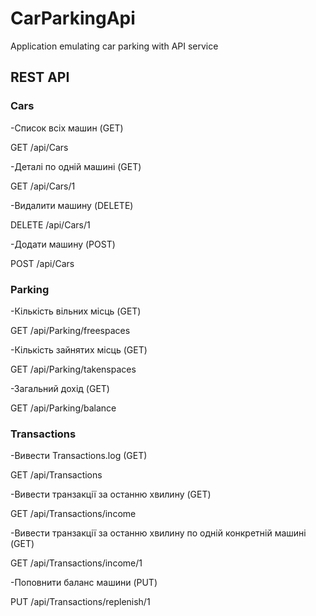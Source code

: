 # CarParkingApi
Application emulating car parking with API service

## REST API

### Cars
-Список всіх машин (GET)

GET /api/Cars

-Деталі по одній машині (GET)

GET /api/Cars/1

-Видалити машину (DELETE)

DELETE /api/Cars/1

-Додати машину (POST)

POST /api/Cars


### Parking
-Кількість вільних місць (GET)

GET /api/Parking/freespaces

-Кількість зайнятих місць (GET)

GET /api/Parking/takenspaces

-Загальний дохід (GET)

GET /api/Parking/balance


### Transactions
-Вивести Transactions.log (GET)

GET /api/Transactions

-Вивести транзакції за останню хвилину (GET)

GET /api/Transactions/income

-Вивести транзакції за останню хвилину по одній конкретній машині (GET)

GET /api/Transactions/income/1

-Поповнити баланс машини (PUT)

PUT /api/Transactions/replenish/1

